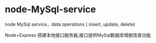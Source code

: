 # node-MySql-service

node MySql  service，data operations ( insert, update, delete) 

Node+Express 搭建本地接口服务器,接口提供MySql数据库增删改查功能
